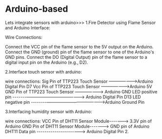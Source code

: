 # Arduino-based
Lets integrate sensors with arduino>>>
1.Fire Detector using Flame Sensor and Arduino Interface:

Wire Connections:

Connect the VCC pin of the flame sensor to the 5V output on the Arduino.
Connect the GND (ground) pin of the flame sensor to one of the Arduino's GND pins.
Connect the DO (Digital Output) pin of the flame sensor to a digital input pin on the Arduino (e.g., D2).


2.Interface touch sensor with arduino:

wire connections:
Sig Pin of TTP223  Touch Sensor ——————->Arduino Digital Pin D7
Vcc Pin of TTP223  Touch Sensor ——————->Arduino 5V
GND Pin of TTP223  Touch Sensor ——————-> Arduino GND
LED positive pin  -------—————————————–> Arduino Digital Pin D13
LED negative pin --------—————————————–>Arduino Ground Pin


3.Interfacing humidity sensor with Arduino:

wire connections:
VCC Pin of DHT11 Sensor Module-------> 3.3V pin of Arduino
GND Pin of DHT11 Sensor Module-------> GND pin of Arduino 
DHT11 Data pin ----------------------> Arduino Digital Pin 2.

